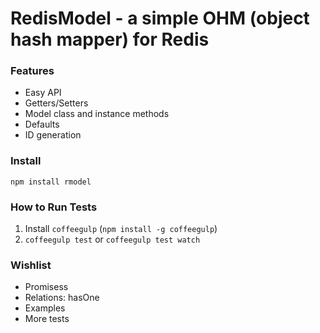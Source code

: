# RedisModel - a simple OHM (object hash mapper) for Redis

### Features
- Easy API
- Getters/Setters
- Model class and instance methods
- Defaults
- ID generation

### Install
`npm install rmodel`

### How to Run Tests
1. Install `coffeegulp` (`npm install -g coffeegulp`)
2. `coffeegulp test` or `coffeegulp test watch`

### Wishlist
- Promisess
- Relations: hasOne
- Examples
- More tests
